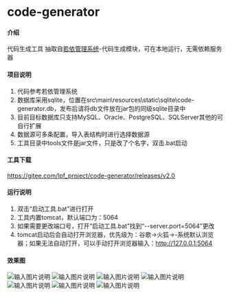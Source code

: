 # code-generator

#### 介绍
代码生成工具
抽取自[若依管理系统](https://gitee.com/y_project/RuoYi)-代码生成模块，可在本地运行，无需依赖服务器

#### 项目说明
1. 代码参考若依管理系统
2. 数据库采用sqlite，位置在src\main\resources\static\sqlite\code-generator.db，发布后请将db文件放在jar包的同级sqlite目录中
3. 目前目标数据库只支持MySQL、Oracle、PostgreSQL、SQLServer其他的可自行扩展
4. 数据源可多条配置，导入表结构时进行选择数据源
5. 工具目录中tools文件是jar文件，只是改了个名字，双击.bat启动

#### 工具下载
https://gitee.com/lpf_project/code-generator/releases/v2.0

#### 运行说明

1. 双击“启动工具.bat”进行打开
2. 工具内置tomcat，默认端口为：5064
3. 如果需要更改端口号，打开“启动工具.bat”找到“--server.port=5064”更改
4. tomcat启动后会自动打开浏览器，优先级为：谷歌→火狐→-系统默认浏览器；如果无法自动打开，可以手动打开浏览器输入：http://127.0.0.1:5064

#### 效果图
![输入图片说明](https://images.gitee.com/uploads/images/2020/1015/182721_30e89f74_389553.png "数据源.png")
![输入图片说明](https://images.gitee.com/uploads/images/2020/1015/182737_95d1dff4_389553.png "系统配置.png")
![输入图片说明](https://images.gitee.com/uploads/images/2020/1015/182759_29fb2ce6_389553.png "选择数据源.png")
![输入图片说明](https://images.gitee.com/uploads/images/2020/1015/182816_261070dc_389553.png "选择数据源后导入表.png")
![输入图片说明](https://images.gitee.com/uploads/images/2020/1015/182826_b7859006_389553.png "导入成功.png")
![输入图片说明](https://images.gitee.com/uploads/images/2020/1015/182836_c079c269_389553.png "预览.png")
![输入图片说明](https://images.gitee.com/uploads/images/2020/1015/182844_ada9208c_389553.png "字典管理.png")